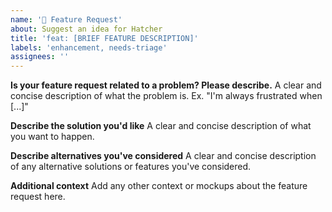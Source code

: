 ```yaml
---
name: '🚀 Feature Request'
about: Suggest an idea for Hatcher
title: 'feat: [BRIEF FEATURE DESCRIPTION]'
labels: 'enhancement, needs-triage'
assignees: ''
---
```


**Is your feature request related to a problem? Please describe.**
A clear and concise description of what the problem is. Ex. "I'm always frustrated when [...]"

**Describe the solution you'd like**
A clear and concise description of what you want to happen.

**Describe alternatives you've considered**
A clear and concise description of any alternative solutions or features you've considered.

**Additional context**
Add any other context or mockups about the feature request here.
